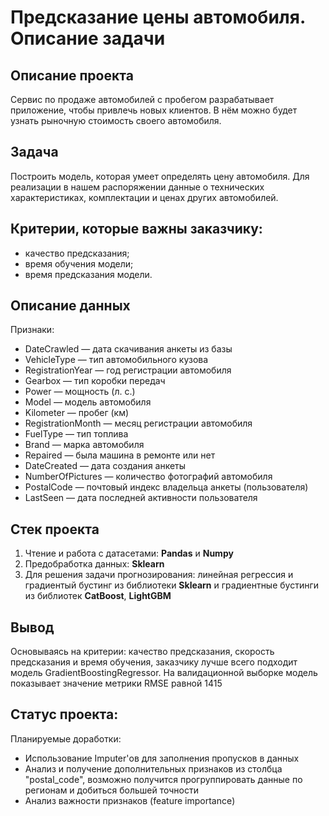 # Предсказание цены автомобиля. Описание задачи

## Описание проекта
Сервис по продаже автомобилей с пробегом разрабатывает приложение, чтобы привлечь новых клиентов. В нём можно будет узнать рыночную стоимость своего автомобиля.

## Задача
Построить модель, которая умеет определять цену автомобиля. Для реализации в нашем распоряжении данные о технических характеристиках, комплектации и ценах других автомобилей.

## Критерии, которые важны заказчику:
- качество предсказания;
- время обучения модели;
- время предсказания модели.

## Описание данных

Признаки:
- DateCrawled — дата скачивания анкеты из базы
- VehicleType — тип автомобильного кузова
- RegistrationYear — год регистрации автомобиля
- Gearbox — тип коробки передач
- Power — мощность (л. с.)
- Model — модель автомобиля
- Kilometer — пробег (км)
- RegistrationMonth — месяц регистрации автомобиля
- FuelType — тип топлива
- Brand — марка автомобиля
- Repaired — была машина в ремонте или нет
- DateCreated — дата создания анкеты
- NumberOfPictures — количество фотографий автомобиля
- PostalCode — почтовый индекс владельца анкеты (пользователя)
- LastSeen — дата последней активности пользователя

## Стек проекта
1. Чтение и работа с датасетами: **Pandas** и **Numpy**
2. Предобработка данных: **Sklearn**
3. Для решения задачи прогнозирования: линейная регрессия и градиентый бустинг из библиотеки **Sklearn** и градиентные бустинги из библиотек **CatBoost**, **LightGBM**


## Вывод
Основываясь на критерии: качество предсказания, скорость предсказания и время обучения, заказчику лучше всего подходит модель GradientBoostingRegressor. На валидационной выборке модель показывает значение метрики RMSE равной 1415

## Статус проекта:
Планируемые доработки: 
- Использование Imputer'ов для заполнения пропусков в данных
- Анализ и получение дополнительных признаков из столбца "postal_code", возможно получится прогруппировать данные по регионам и добиться большей точности
- Анализ важности признаков (feature importance)